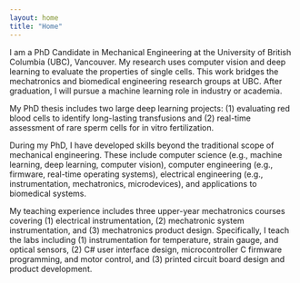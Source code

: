 ```yaml
---
layout: home
title: "Home"
---
```


I am a PhD Candidate in Mechanical Engineering at the University of British Columbia (UBC), Vancouver. My research uses computer vision and deep learning to evaluate the properties of single cells. This work bridges the mechatronics and biomedical engineering research groups at UBC. After graduation, I will pursue a machine learning role in industry or academia. 

My PhD thesis includes two large deep learning projects: (1) evaluating red blood cells to identify long-lasting transfusions and (2) real-time assessment of rare sperm cells for in vitro fertilization. 

During my PhD, I have developed skills beyond the traditional scope of mechanical engineering. These include computer science (e.g., machine learning, deep learning, computer vision), computer engineering (e.g., firmware, real-time operating systems), electrical engineering (e.g., instrumentation, mechatronics, microdevices), and applications to biomedical systems. 

My teaching experience includes three upper-year mechatronics courses covering (1) electrical instrumentation, (2) mechatronic system instrumentation, and (3) mechatronics product design. Specifically, I teach the labs including (1) instrumentation for temperature, strain gauge, and optical sensors, (2) C# user interface design, microcontroller C firmware programming, and motor control, and (3) printed circuit board design and product development. 
